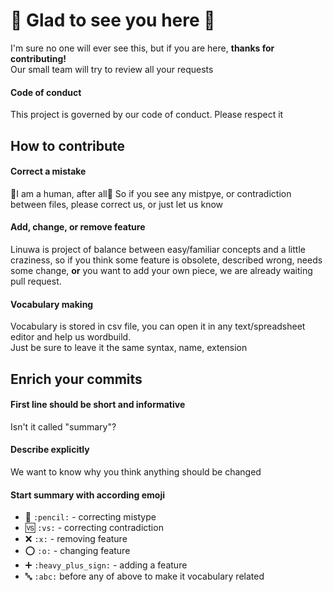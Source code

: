 # :new_moon_with_face: Glad to see you here :full_moon_with_face:
I'm sure no one will ever see this, but if you are here, **thanks for contributing!**  
Our small team will try to review all your requests  
#### Code of conduct
This project is governed by our code of conduct. Please respect it
## How to contribute

#### Correct a mistake
:musical_note:I am a human, after all:musical_note: So if you see any mistpye, or contradiction between files, please correct us, or just let us know 
#### Add, change, or remove feature
Linuwa is project of balance between easy/familiar concepts and a little craziness, so if you think some feature is obsolete, described wrong, needs some change, **or** you want to add your own piece, we are already waiting pull request.
#### Vocabulary making
Vocabulary is stored in csv file, you can open it in any text/spreadsheet editor and help us wordbuild.  
Just be sure to leave it the same syntax, name, extension
## Enrich your commits

#### First line should be short and informative
Isn't it called "summary"?
#### Describe explicitly

We want to know why you think anything should be changed
#### Start summary with according emoji
* :pencil: `:pencil:` - correcting mistype
* :vs: `:vs:` - correcting contradiction
* :x: `:x:` - removing feature
* :o: `:o:` - changing feature
* :heavy_plus_sign: `:heavy_plus_sign:` - adding a feature  
* :abc: `:abc:` before any of above to make it vocabulary related

